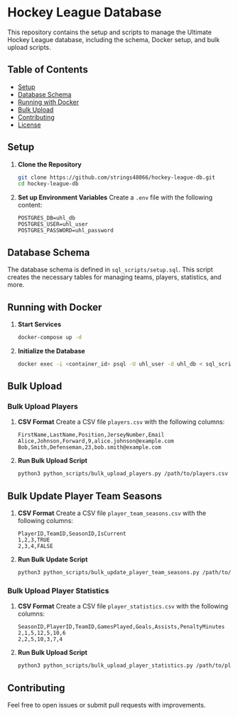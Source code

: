 # Hockey League Database

This repository contains the setup and scripts to manage the Ultimate Hockey League database, including the schema, Docker setup, and bulk upload scripts.

## Table of Contents

- [Setup](#setup)
- [Database Schema](#database-schema)
- [Running with Docker](#running-with-docker)
- [Bulk Upload](#bulk-upload)
- [Contributing](#contributing)
- [License](#license)

## Setup

1. **Clone the Repository**
    ```sh
    git clone https://github.com/strings48066/hockey-league-db.git
    cd hockey-league-db
    ```

2. **Set up Environment Variables**
    Create a `.env` file with the following content:
    ```env
    POSTGRES_DB=uhl_db
    POSTGRES_USER=uhl_user
    POSTGRES_PASSWORD=uhl_password
    ```

## Database Schema

The database schema is defined in `sql_scripts/setup.sql`. This script creates the necessary tables for managing teams, players, statistics, and more.

## Running with Docker

1. **Start Services**
    ```sh
    docker-compose up -d
    ```

2. **Initialize the Database**
    ```sh
    docker exec -i <container_id> psql -U uhl_user -d uhl_db < sql_scripts/setup.sql
    ```

## Bulk Upload

### Bulk Upload Players

1. **CSV Format**
    Create a CSV file `players.csv` with the following columns:
    ```csv
    FirstName,LastName,Position,JerseyNumber,Email
    Alice,Johnson,Forward,9,alice.johnson@example.com
    Bob,Smith,Defenseman,23,bob.smith@example.com
    ```

2. **Run Bulk Upload Script**
    ```sh
    python3 python_scripts/bulk_upload_players.py /path/to/players.csv
    ```

## Bulk Update Player Team Seasons

1. **CSV Format**
    Create a CSV file `player_team_seasons.csv` with the following columns:
    ```csv
    PlayerID,TeamID,SeasonID,IsCurrent
    1,2,3,TRUE
    2,3,4,FALSE
    ```

2. **Run Bulk Update Script**
    ```sh
    python3 python_scripts/bulk_update_player_team_seasons.py /path/to/player_team_seasons.csv
    ```
    
### Bulk Upload Player Statistics

1. **CSV Format**
    Create a CSV file `player_statistics.csv` with the following columns:
    ```csv
    SeasonID,PlayerID,TeamID,GamesPlayed,Goals,Assists,PenaltyMinutes
    2,1,5,12,5,10,6
    2,2,5,10,3,7,4
    ```

2. **Run Bulk Upload Script**
    ```sh
    python3 python_scripts/bulk_upload_player_statistics.py /path/to/player_statistics.csv
    ```

## Contributing

Feel free to open issues or submit pull requests with improvements.
